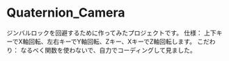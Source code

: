 # Quaternion_Camera
ジンバルロックを回避するために作ってみたプロジェクトです。
    仕様：
       上下キーでX軸回転、左右キーでY軸回転、Zキー、XキーでZ軸回転します。
    こだわり：
        なるべく関数を使わないで、自力でコーディングして見ました。